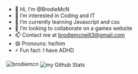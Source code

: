 - 👋 Hi, I’m @BrodieMcN
- 👀 I’m interested in Coding and IT
- 🌱 I’m currently learning Javascript and css
- 💞️ I’m looking to collaborate on a games website
- 📫 Contact me at brodiemcneill3@gmail.com
- 😄 Pronouns: he/him
- ⚡ Fun fact: I have ADHD
<img src="https://komarev.com/ghpvc/?username=BrodieMcN&style=flat" alt="brodiemcn" />
<img align="center" src="https://github-readme-stats.vercel.app/api?username=brodiemcn&include_all_commits=true&count_private=true&show_icons=true&line_height=20&title_color=2B5BBD&icon_color=1124BB&text_color=A1A1A1&bg_color=0,000000,130F40" alt="my Github Stats"/>

